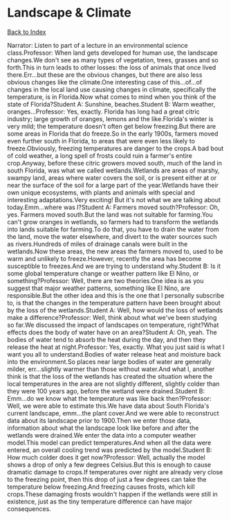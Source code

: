 # Landscape & Climate
[Back to Index](https://github.com/windows10010/tpoExtractor/blog/master/README.md)

Narrator: Listen to part of a lecture in an environmental science class.Professor: When land gets developed for human use, the landscape changes.We don't see as many types of vegetation, trees, grasses and so forth.This in turn leads to other losses: the loss of animals that once lived there.Err...but these are the obvious changes, but there are also less obvious changes like the climate.One interesting case of this...of...of changes in the local land use causing changes in climate, specifically the temperature, is in Florida.Now what comes to mind when you think of the state of Florida?Student A: Sunshine, beaches.Student B: Warm weather, oranges...Professor: Yes, exactly. Florida has long had a great citric industry; large growth of oranges, lemons and the like.Florida's winter is very mild; the temperature doesn't often get below freezing.But there are some areas in Florida that do freeze.So in the early 1900s, farmers moved even further south in Florida, to areas that were even less likely to freeze.Obviously, freezing temperatures are danger to the crops.A bad bout of cold weather, a long spell of frosts could ruin a farmer's entire crop.Anyway, before these citric growers moved south, much of the land in south Florida, was what we called wetlands.Wetlands are areas of marshy, swampy land, areas where water covers the soil, or is present either at or near the surface of the soil for a large part of the year.Wetlands have their own unique ecosystems, with plants and animals with special and interesting adaptations.Very exciting! But it's not what we are talking about today.Emm...where was I?Student A: Farmers moved south?Professor: Oh, yes. Farmers moved south.But the land was not suitable for farming.You can't grow oranges in wetlands, so farmers had to transform the wetlands into lands suitable for farming.To do that, you have to drain the water from the land, move the water elsewhere, and divert to the water sources such as rivers.Hundreds of miles of drainage canals were built in the wetlands.Now these areas, the new areas the farmers moved to, used to be warm and unlikely to freeze.However, recently the area has become susceptible to freezes.And we are trying to understand why.Student B: Is it some global temperature change or weather pattern like El Nino, or something?Professor: Well, there are two theories.One idea is as you suggest that major weather patterns, something like El Nino, are responsible.But the other idea and this is the one that I personally subscribe to, is that the changes in the temperature pattern have been brought about by the loss of the wetlands.Student A: Well, how would the loss of wetlands make a difference?Professor: Well, think about what we've been studying so far.We discussed the impact of landscapes on temperature, right?What effects does the body of water have on an area?Student A: Oh, yeah. The bodies of water tend to absorb the heat during the day, and then they release the heat at night.Professor: Yes, exactly. What you just said is what I want you all to understand.Bodies of water release heat and moisture back into the environment.So places near large bodies of water are generally milder, err...slightly warmer than those without water.And what I, another think is that the loss of the wetlands has created the situation where the local temperatures in the area are not slightly different, slightly colder than they were 100 years ago, before the wetland were drained.Student B: Emm...do we know what the temperature was like back then?Professor: Well, we were able to estimate this.We have data about South Florida's current landscape, emm...the plant cover.And we were able to reconstruct data about its landscape prior to 1900.Then we enter those data, information about what the landscape look like before and after the wetlands were drained.We enter the data into a computer weather model.This model can predict temperatures.And when all the data were entered, an overall cooling trend was predicted by the model.Student B: How much colder does it get now?Professor: Well, actually the model shows a drop of only a few degrees Celsius.But this is enough to cause dramatic damage to crops.If temperatures over night are already very close to the freezing point, then this drop of just a few degrees can take the temperature below freezing.And freezing causes frosts, which kill crops.These damaging frosts wouldn't happen if the wetlands were still in existence, just as the tiny temperature difference can have major consequences.
 